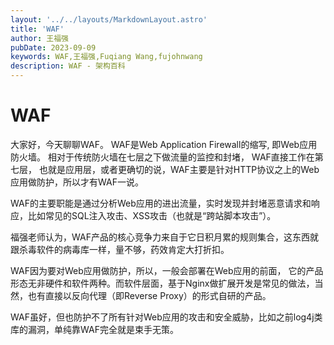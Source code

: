 ```yaml
---
layout: '../../layouts/MarkdownLayout.astro'
title: 'WAF'
author: 王福强
pubDate: 2023-09-09
keywords: WAF,王福强,Fuqiang Wang,fujohnwang
description: WAF - 架构百科
---
```


# WAF

大家好，今天聊聊WAF。 WAF是Web Application Firewall的缩写, 即Web应用防火墙。
相对于传统防火墙在七层之下做流量的监控和封堵， WAF直接工作在第七层， 也就是应用层，或者更确切的说，WAF主要是针对HTTP协议之上的Web应用做防护，所以才有WAF一说。

WAF的主要职能是通过分析Web应用的进出流量，实时发现并封堵恶意请求和响应，比如常见的SQL注入攻击、XSS攻击（也就是“跨站脚本攻击”）。

福强老师认为，WAF产品的核心竞争力来自于它日积月累的规则集合，这东西就跟杀毒软件的病毒库一样，量不够，药效肯定大打折扣。

WAF因为要对Web应用做防护，所以，一般会部署在Web应用的前面， 它的产品形态无非硬件和软件两种。而软件层面，基于Nginx做扩展开发是常见的做法，当然，也有直接以反向代理（即Reverse Proxy）的形式自研的产品。

WAF虽好，但也防护不了所有针对Web应用的攻击和安全威胁，比如之前log4j类库的漏洞，单纯靠WAF完全就是束手无策。




